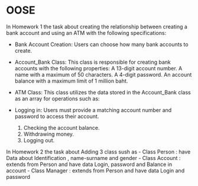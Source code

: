 # OOSE

In Homework 1
the task about creating the relationship between creating a bank account and using an ATM
with the following specifications:

- Bank Account Creation: Users can choose how many bank accounts to create.
- Account_Bank Class: This class is responsible for creating bank accounts with the following properties:
    A 13-digit account number.
    A name with a maximum of 50 characters.
    A 4-digit password.
    An account balance with a maximum limit of 1 million baht.

- ATM Class: This class utilizes the data stored in the Account_Bank class as an array for operations such as:

- Logging in: Users must provide a matching account number and password to access their account.
  1. Checking the account balance.
  2. Withdrawing money.
  3. Logging out.

In Homework 2
the task about Adding 3 class sush as 
    - Class Person : have Data about Identification , name-surname and gender
    - Class Account : extends from Person and have data Login, password and Balance in account
    - Class Manager : extends from Person and have data Login and password 




